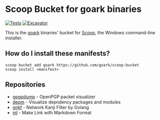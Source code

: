 # Scoop Bucket for goark binaries

[![Tests](https://github.com/goark/scoop-bucket/actions/workflows/ci.yml/badge.svg)](https://github.com/goark/scoop-bucket/actions/workflows/ci.yml) [![Excavator](https://github.com/goark/scoop-bucket/actions/workflows/excavator.yml/badge.svg)](https://github.com/goark/scoop-bucket/actions/workflows/excavator.yml)

This is the [goark](https://github.com/goark "Playing with Go Language") binaries' bucket for [Scoop](https://scoop.sh), the Windows command-line installer.

How do I install these manifests?
---------------------------------

```
scoop bucket add goark https://github.com/goark/scoop-bucket
scoop install <manifest>
```

Repositories
------------

- [gpgpdump](https://github.com/goark/gpgpdump "goark/gpgpdump: OpenPGP packet visualizer") - OpenPGP packet visualizer
- [depm](https://github.com/goark/depm "goark/depm: Visualize depndency packages and modules") - Visualize depndency packages and modules
- [gnkf](https://github.com/goark/gnkf "goark/gnkf: Network Kanji Filter by Golang") - Network Kanji Filter by Golang
- [ml](https://github.com/goark/ml "goark/ml: Make Link with Markdown Format") - Make Link with Markdown Format
